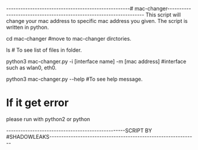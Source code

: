 ----------------------------------------------------# mac-changer--------------------------------------------------------------------
This script will change your mac address to specific mac address you given. The script is written in python.

cd mac-changer #move to mac-changer dirctories.

ls   # To see list of files in folder.

python3 mac-changer.py -i [interface name] -m [mac address]  #interface such as wlan0, eth0.


python3 mac-changer.py --help   #To see help message.

# If it get error

please run with python2 or python

--------------------------------------------------SCRIPT BY #SHADOWLEAKS--------------------------------------------------------------

